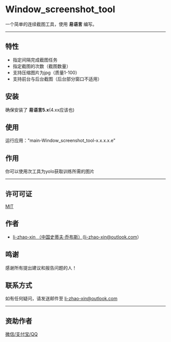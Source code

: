 # Window_screenshot_tool
一个简单的连续截图工具，使用 **易语言** 编写。

---

## 特性
- 指定间隔完成截图任务
- 指定截图的次数（截图数量）
- 支持压缩图片为jpg（质量1-100）
- 支持前台与后台截图（后台部分窗口不适用）

## 安装
确保安装了 **易语言5.x**(4.xx应该也)

## 使用
运行应用："main-Window_screenshot_tool-x.x.x.x.e"

## 作用
你可以使用次工具为yolo获取训练所需的图片

---

## 许可可证
[MIT](https://github.com/li-zhao-xin/Window_screenshot_tool/blob/main/LICENSE.txt)

## 作者
* [li-zhao-xin （中国史蒂夫·乔布斯）](https://github.com/li-zhao-xin)(<li-zhao-xin@outlook.com>）

## 鸣谢
感谢所有提出建议和报告问题的人！

## 联系方式
如有任何疑问，请发送邮件至 <li-zhao-xin@outlook.com>

---

## 资助作者
[微信/支付宝/QQ](https://github.com/li-zhao-xin/Window_screenshot_tool/blob/main/%E8%A6%81%E9%A5%AD.BMP)
